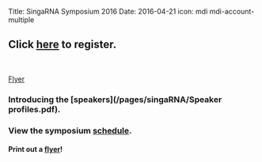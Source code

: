 Title: SingaRNA Symposium 2016
Date: 2016-04-21
icon: mdi mdi-account-multiple

## Click [**here**](http://goo.gl/forms/0awa0rCjGbMxPWBI3) to register.


<div class="row">
  <div class="6u">

<section>
  <a href="#stem-cells" class="image feature"><img src="/pages/singaRNA/SG-RNA_flyer.png" alt="" /></a>
  <a href="#stem-cells" class="image feature"><img src="/images/research/IMP1_OCT4 IF_2.svg" alt="" /></a>
</section>

  </div>

[Flyer](singaRNA/SG-RNA_flyer.png)


### Introducing the [**speakers**](/pages/singaRNA/Speaker profiles.pdf).

### View the symposium [**schedule**](/pages/singaRNA/schedulev2.pdf). 

#### Print out a [flyer](/pages/singaRNA/SG-RNA_flyer.pdf)!




